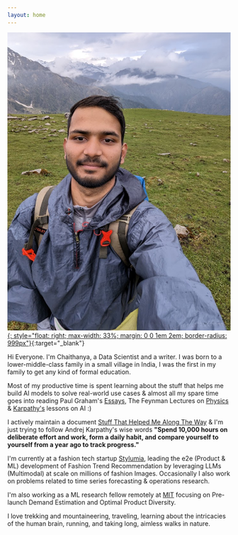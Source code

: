 ```yaml
---
layout: home
---
```


[![Chaithanya Kumar A](/assets/profile.jpg){: style="float: right; max-width: 33%; margin: 0 0 1em 2em; border-radius: 999px"}](https://x.com/ChaithanyaK42){:target="_blank"}

Hi Everyone. I'm Chaithanya, a Data Scientist and a writer. I was born to a lower-middle-class family in a small village in India, I was the first in my family to get any kind of formal education. 

Most of my productive time is spent learning about the stuff that helps me build AI models to solve real-world use cases & almost all my spare time goes into reading Paul Graham's [Essays](https://www.paulgraham.com/articles.html), The Feynman Lectures on [Physics](https://www.feynmanlectures.caltech.edu/) & [Karpathy's](https://karpathy.ai/) lessons on AI :)

I actively maintain a document [Stuff That Helped Me Along The Way](https://docs.google.com/document/d/1Xo7k-mhKVoM1ku_uY1qpFGEMX98QJTObmtiu--Gs6Zk/edit?usp=sharing) & I'm just trying to follow Andrej Karpathy's wise words **"Spend 10,000 hours on deliberate effort and work, form a daily habit, and compare yourself to yourself from a year ago to track progress."**

I'm currently at a fashion tech startup [Stylumia](https://www.stylumia.ai/), leading the e2e (Product & ML) development of Fashion Trend Recommendation by leveraging LLMs (Multimodal) at scale on millions of fashion Images. Occasionally I also work on problems related to time series forecasting & operations research. 

I'm also working as a ML research fellow remotely at [MIT](https://www.mit.edu/) focusing on Pre-launch Demand Estimation and Optimal Product Diversity.

I love trekking and mountaineering, traveling, learning about the intricacies of the human brain, running, and taking long, aimless walks in nature.
